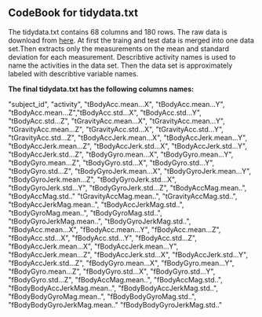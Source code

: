 ## CodeBook for tidydata.txt

The tidydata.txt contains 68 columns and 180 rows. The raw data is download from [here](https://d396qusza40orc.cloudfront.net/getdata%2Fprojectfiles%2FUCI%20HAR%20Dataset.zip). At first the traing and test data is merged into one data set.Then extracts only the measurements on the mean and standard deviation for each measurement. Describtive activity names is used to name the activities in the data set. Then the data set is approximately labeled with describtive variable names. 




**The final tidydata.txt has the following columns names:**

"subject_id", "activity", "tBodyAcc.mean...X", "tBodyAcc.mean...Y", "tBodyAcc.mean...Z","tBodyAcc.std...X",  "tBodyAcc.std...Y", "tBodyAcc.std...Z", "tGravityAcc.mean...X", "tGravityAcc.mean...Y", "tGravityAcc.mean...Z", "tGravityAcc.std...X", "tGravityAcc.std...Y", "tGravityAcc.std...Z", "tBodyAccJerk.mean...X", "tBodyAccJerk.mean...Y", "tBodyAccJerk.mean...Z", "tBodyAccJerk.std...X", "tBodyAccJerk.std...Y", "tBodyAccJerk.std...Z", "tBodyGyro.mean...X", "tBodyGyro.mean...Y", "tBodyGyro.mean...Z", "tBodyGyro.std...X", "tBodyGyro.std...Y", "tBodyGyro.std...Z", "tBodyGyroJerk.mean...X", "tBodyGyroJerk.mean...Y", "tBodyGyroJerk.mean...Z", "tBodyGyroJerk.std...X", "tBodyGyroJerk.std...Y", "tBodyGyroJerk.std...Z", "tBodyAccMag.mean..", "tBodyAccMag.std.."           "tGravityAccMag.mean..", "tGravityAccMag.std..", "tBodyAccJerkMag.mean..", "tBodyAccJerkMag.std..", "tBodyGyroMag.mean..", "tBodyGyroMag.std..", "tBodyGyroJerkMag.mean..", "tBodyGyroJerkMag.std..", "fBodyAcc.mean...X", "fBodyAcc.mean...Y", "fBodyAcc.mean...Z", "fBodyAcc.std...X", "fBodyAcc.std...Y", "fBodyAcc.std...Z", "fBodyAccJerk.mean...X", "fBodyAccJerk.mean...Y", "fBodyAccJerk.mean...Z", "fBodyAccJerk.std...X", "fBodyAccJerk.std...Y", "fBodyAccJerk.std...Z", "fBodyGyro.mean...X", "fBodyGyro.mean...Y", "fBodyGyro.mean...Z", "fBodyGyro.std...X", "fBodyGyro.std...Y", "fBodyGyro.std...Z", "fBodyAccMag.mean..", "fBodyAccMag.std..", "fBodyBodyAccJerkMag.mean..", "fBodyBodyAccJerkMag.std..", "fBodyBodyGyroMag.mean..", "fBodyBodyGyroMag.std..", "fBodyBodyGyroJerkMag.mean.." "fBodyBodyGyroJerkMag.std.."